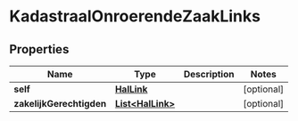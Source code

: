 

# KadastraalOnroerendeZaakLinks

## Properties

Name | Type | Description | Notes
------------ | ------------- | ------------- | -------------
**self** | [**HalLink**](HalLink.md) |  |  [optional]
**zakelijkGerechtigden** | [**List&lt;HalLink&gt;**](HalLink.md) |  |  [optional]



